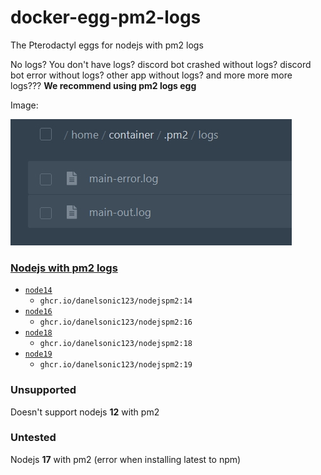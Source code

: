 # docker-egg-pm2-logs
The Pterodactyl eggs for nodejs with pm2 logs

No logs? You don't have logs? discord bot crashed without logs? discord bot error without logs? other app without logs? and more more more logs??? **We recommend using pm2 logs egg**

Image:

![Logs](https://raw.githubusercontent.com/DanelSonic123/docker-egg-pm2-logs/main/image/logs.jpg)

### [Nodejs with pm2 logs](/nodejs)

* [`node14`](/14)
  * `ghcr.io/danelsonic123/nodejspm2:14`
* [`node16`](/16)
  * `ghcr.io/danelsonic123/nodejspm2:16`
* [`node18`](/18)
  * `ghcr.io/danelsonic123/nodejspm2:18`
* [`node19`](/19)
  * `ghcr.io/danelsonic123/nodejspm2:19`

### Unsupported
Doesn't support nodejs **12** with pm2

### Untested
Nodejs **17** with pm2 (error when installing latest to npm) 
